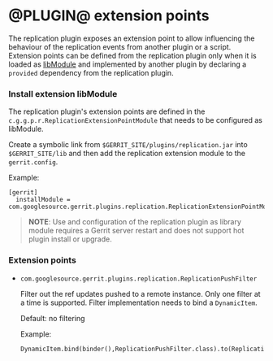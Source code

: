 @PLUGIN@ extension points
==============

The replication plugin exposes an extension point to allow influencing the behaviour of the replication events from another plugin or a script.
Extension points can be defined from the replication plugin only when it is loaded as [libModule](/config-gerrit.html#gerrit.installModule) and
implemented by another plugin by declaring a `provided` dependency from the replication plugin.

### Install extension libModule

The replication plugin's extension points are defined in the `c.g.g.p.r.ReplicationExtensionPointModule`
that needs to be configured as libModule.

Create a symbolic link from `$GERRIT_SITE/plugins/replication.jar` into `$GERRIT_SITE/lib`
and then add the replication extension module to the `gerrit.config`.

Example:

```
[gerrit]
  installModule = com.googlesource.gerrit.plugins.replication.ReplicationExtensionPointModule
```

> **NOTE**: Use and configuration of the replication plugin as library module requires a Gerrit server restart and does not support hot plugin install or upgrade.


### Extension points

* `com.googlesource.gerrit.plugins.replication.ReplicationPushFilter`

  Filter out the ref updates pushed to a remote instance.
  Only one filter at a time is supported. Filter implementation needs to bind a `DynamicItem`.

  Default: no filtering

  Example:

  ```
  DynamicItem.bind(binder(),ReplicationPushFilter.class).to(ReplicationPushFilterImpl.class);
  ```
